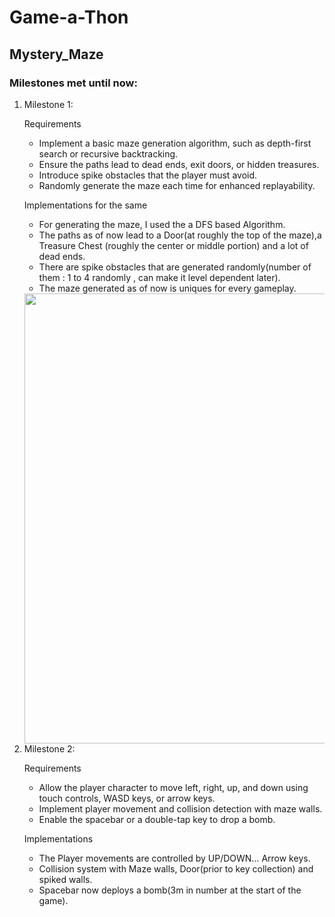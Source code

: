 <h1>Game-a-Thon</h1>
<h2>Mystery_Maze</h2>
<h3>Milestones met until now:</h3>
<ol>
  <li>Milestone 1:
  <p>Requirements</p>
  <ul>
    <li>Implement a basic maze generation algorithm, such as depth-first search or recursive backtracking.</li>
    <li>Ensure the paths lead to dead ends, exit doors, or hidden treasures.</li>
    <li>Introduce spike obstacles that the player must avoid.</li>
    <li>Randomly generate the maze each time for enhanced replayability.</li>
  </ul>
    <p>Implementations for the same</p>
    <ul>
      <li>For generating the maze, I used the a DFS based Algorithm.
      <li>The paths as of now lead to a Door(at roughly the top of the maze),a Treasure Chest (roughly the center or middle portion) and a lot of dead ends.
      <li>There are spike obstacles that are generated randomly(number of them : 1 to 4 randomly , can make it level dependent later).
      <li>The maze generated as of now is uniques for every gameplay.
    </ul>
    <img src = "https://github-production-user-asset-6210df.s3.amazonaws.com/148906347/346294019-b0203f25-4c06-4391-b17a-acfcc8f0136c.png?X-Amz-Algorithm=AWS4-HMAC-SHA256&X-Amz-Credential=AKIAVCODYLSA53PQK4ZA%2F20240706%2Fus-east-1%2Fs3%2Faws4_request&X-Amz-Date=20240706T191742Z&X-Amz-Expires=300&X-Amz-Signature=bf1157f623ec13df6624a6e001d26307c00672ceff9f6a0c8ecb280e0403f726&X-Amz-SignedHeaders=host&actor_id=148906347&key_id=0&repo_id=824835899" height = "720" width = "960" >
  </li>
<li>
  Milestone 2:
  <p>Requirements</p>
  <ul>
    <li>Allow the player character to move left, right, up, and down using touch controls, WASD keys, or arrow keys.
    <li>Implement player movement and collision detection with maze walls.
    <li>Enable the spacebar or a double-tap key to drop a bomb.
  </ul>
  <p>Implementations</p>
  <ul>
    <li>The Player movements are controlled by UP/DOWN... Arrow keys.
    <li>Collision system with Maze walls, Door(prior to key collection) and spiked walls.
    <li>Spacebar now deploys a bomb(3m in number at the start of the game).
  </ul>
<img src ""  height = "" width = "" >
</ol>
